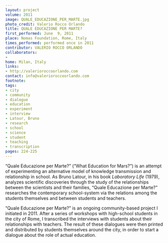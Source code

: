 ```yaml
---
layout: project
volume: 2011
image: QUALE_EDUCAZIONE_PER_MARTE.jpg
photo_credit: Valerio Rocco Orlando
title: QUALE EDUCAZIONE PER MARTE?
first_performed: June  9, 2011
place: Nomas Foundation, Rome, Italy
times_performed: performed once in 2011
contributor: VALERIO ROCCO ORLANDO
collaborators:
-
home: Milan, Italy
links:
- http://valerioroccoorlando.com
contact: info@valerioroccoorlando.com
footnote:
tags:
- city
- community
- dialogue
- education
- experiment
- interview
- Latour, Bruno
- research
- school
- science
- student
- teaching
- transcription
pages: 224-225
---
```


“Quale Educazione per Marte?” (“What Education for Mars?”) is an attempt of experimenting an alternative model of knowledge transmission and relationship in school. As Bruno Latour, in his book _Laboratory Life_ (1979), analyzes scientific discoveries through the study of the relationships between the scientists and their families, “Quale Educazione per Marte?” researches the contemporary school-system via the relations among the students themselves and between students and teachers.

“Quale Educazione per Marte?” is an ongoing community-based project I initiated in 2011. After a series of workshops with high-school students in the city of Rome, I transcribed the interviews with students about their relationships with teachers. The result of these dialogues were then printed and distributed by students themselves around the city, in order to start a dialogue about the role of actual education.

